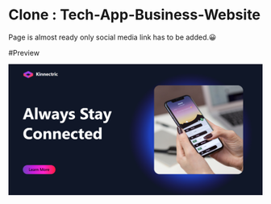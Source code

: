 # Clone : Tech-App-Business-Website

Page is almost ready only social media link has to be added.😀

#Preview

<img src="./images/preview.png" alt="preview of website">
